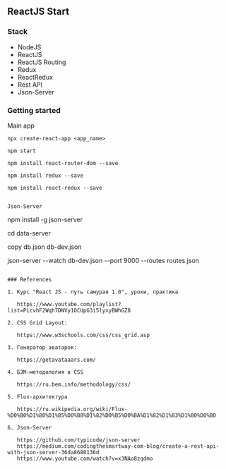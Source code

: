 ## ReactJS Start

### Stack

* NodeJS
* ReactJS
* ReactJS Routing
* Redux
* ReactRedux
* Rest API
* Json-Server

### Getting started

Main app
```
npx create-react-app <app_name>

npm start

npm install react-router-dom --save

npm install redux --save

npm install react-redux --save
```

```

Json-Server
```
npm install -g json-server

cd data-server

copy db.json db-dev.json

json-server --watch db-dev.json --port 9000 --routes routes.json
```

### References

1. Курс "React JS - путь самурая 1.0", уроки, практика

   https://www.youtube.com/playlist?list=PLcvhF2Wqh7DNVy1OCUpG3i5lyxyBWhGZ8

2. CSS Grid Layout:

   https://www.w3schools.com/css/css_grid.asp

3. Генератор аватарок:

   https://getavataaars.com/

4. БЭМ-методология в CSS

   https://ru.bem.info/methodology/css/
    
5. Flux-архитектура

   https://ru.wikipedia.org/wiki/Flux-%D0%B0%D1%80%D1%85%D0%B8%D1%82%D0%B5%D0%BA%D1%82%D1%83%D1%80%D0%B0

6. Json-Server

   https://github.com/typicode/json-server
   https://medium.com/codingthesmartway-com-blog/create-a-rest-api-with-json-server-36da8680136d
   https://www.youtube.com/watch?v=x3NAo8zqdmo
